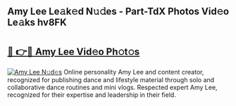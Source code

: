 ## Amy Lee Le𝚊k𝚎d N𝚞𝚍es - Part-TdX Photos Vid𝚎o Le𝚊ks hv8FK

# <h2><a href="http://fbba7d.evod.top/?m=Amy+Lee">🔗 👉🔴 Amy Lee Vid𝚎o Ph𝚘t𝚘s</a></h2>

[![Amy Lee N𝚞d𝚎s](https://i.imgur.com/8V9OHl7.gif)](http://fbba7d.evod.top/?m=Amy+Lee)
Online personality Amy Lee and content creator, recognized for publishing dance and lifestyle material through solo and collaborative dance routines and mini vlogs. Respected expert Amy Lee, recognized for their expertise and leadership in their field. 

